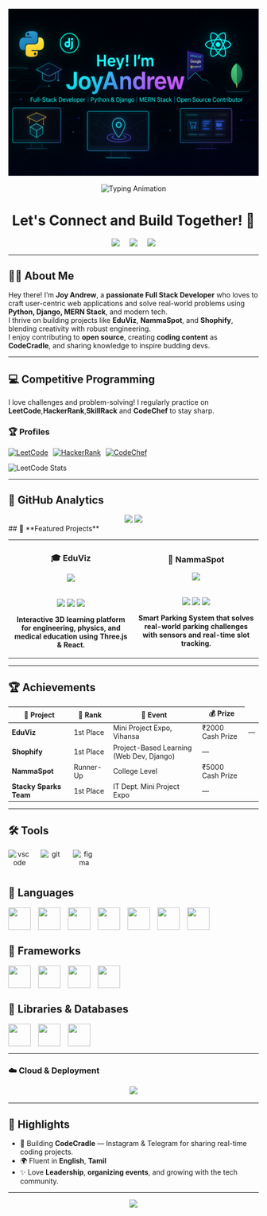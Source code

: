 <p align="center">
  <img src="./github-header-image.png" alt="Header">
</p>

<p align="center">
  <img src="https://readme-typing-svg.demolab.com?font=Fira+Code&pause=1000&color=00FEEF&center=true&vCenter=true&width=500&lines=Full+Stack+Developer;MERN+Stack+Builder;Django+Expert;Open+Source+Contributor;Competitive+Programmer;Tech+Content+Creator" alt="Typing Animation" />
</p>

<h1 align="center">
  Let's Connect and Build Together! 🚀
</h1>

<p align="center" style="display: flex; justify-content: center; align-items: center; gap: 20px;">
  <a href="https://joyandrew.live/">
    <img height="50" src="https://user-images.githubusercontent.com/46517096/166972883-f5f1d88c-0246-4374-88ac-ded0f2cf0699.png"/>
  </a>
  <a href="https://www.linkedin.com/in/joyandrew-s-b450322a9/">
    <img height="50" src="https://user-images.githubusercontent.com/46517096/166973395-19676cd8-f8ec-4abf-83ff-da8243505b82.png"/>
  </a>
  <a href="https://www.instagram.com/joyandrew05">
    <img height="50" src="https://user-images.githubusercontent.com/46517096/166974368-9798f39f-1f46-499c-b14e-81f0a3f83a06.png"/>
  </a>
</p>

---

## 👨‍💻 About Me

Hey there! I’m **Joy Andrew**, a **passionate Full Stack Developer** who loves to craft user-centric web applications and solve real-world problems using **Python, Django, MERN Stack**, and modern tech.  
I thrive on building projects like **EduViz**, **NammaSpot**, and **Shophify**, blending creativity with robust engineering.  
I enjoy contributing to **open source**, creating **coding content** as **CodeCradle**, and sharing knowledge to inspire budding devs.

---

## 💻 Competitive Programming

I love challenges and problem-solving! I regularly practice on **LeetCode**,**HackerRank**,**SkillRack** and **CodeChef** to stay sharp.

### 🏆 Profiles

<div style="display: flex; gap: 10px; align-items: center;">
  <a href="https://leetcode.com/u/Joyandrew/" target="_blank">
    <img src="https://img.shields.io/badge/LeetCode-000000?style=for-the-badge&logo=leetcode&logoColor=yellow" alt="LeetCode">
  </a>

  <a href="https://www.hackerrank.com/profile/joyandrew006" target="_blank">
    <img src="https://img.shields.io/badge/HackerRank-2EC866?style=for-the-badge&logo=hackerrank&logoColor=white" alt="HackerRank">
  </a>
  <a href="https://www.codechef.com/users/joyandrews" target="_blank">
    <img src="https://img.shields.io/badge/CodeChef-5B4638?style=for-the-badge&logo=codechef&logoColor=white" alt="CodeChef">
  </a>
</div>

![LeetCode Stats](https://leetcard.jacoblin.cool/Joyandrew?theme=dark&font=baloo&extension=heatmap)





---

## 🌟 **GitHub Analytics**

<div align="center">
  <img height="180em" src="https://github-readme-stats.vercel.app/api?username=joyandrew-github&show_icons=true&theme=tokyonight&include_all_commits=true&count_private=true&hide_border=true&bg_color=0D1117"/>
  <img height="180em" src="https://github-readme-stats.vercel.app/api/top-langs/?username=joyandrew-github&layout=compact&theme=tokyonight&hide_border=true&bg_color=0D1117"/>
</div>
## 🌟 **Featured Projects**

<div align="center">
  <table>
    <tr>
      <td width="50%">
        <h3 align="center">🎓 EduViz</h3>
        <div align="center">
          <a href="https://github.com/joyandrew-github/EduViz" target="_blank">
            <img src="https://github-readme-stats.vercel.app/api/pin/?username=joyandrew-github&repo=EduViz&theme=tokyonight&hide_border=true&bg_color=0D1117" />
          </a>
          <br><br>
          <p>
            <img src="https://img.shields.io/badge/React-20232A?style=flat-square&logo=react&logoColor=61DAFB"/>
            <img src="https://img.shields.io/badge/Three.js-000000?style=flat-square&logo=three.js&logoColor=white"/>
            <img src="https://img.shields.io/badge/MongoDB-4EA94B?style=flat-square&logo=mongodb&logoColor=white"/>
          </p>
          <p><strong>Interactive 3D learning platform for engineering, physics, and medical education using Three.js & React.</strong></p>
        </div>
      </td>
      <td width="50%">
        <h3 align="center">🚗 NammaSpot</h3>
        <div align="center">
          <a href="https://github.com/joyandrew-github/NammaSpot" target="_blank">
            <img src="https://github-readme-stats.vercel.app/api/pin/?username=joyandrew-github&repo=NammaSpot&theme=tokyonight&hide_border=true&bg_color=0D1117" />
          </a>
          <br><br>
          <p>
            <img src="https://img.shields.io/badge/IoT-0082C9?style=flat-square&logo=raspberry-pi&logoColor=white"/>
            <img src="https://img.shields.io/badge/Python-3776AB?style=flat-square&logo=python&logoColor=white"/>
            <img src="https://img.shields.io/badge/MySQL-4479A1?style=flat-square&logo=mysql&logoColor=white"/>
          </p>
          <p><strong>Smart Parking System that solves real-world parking challenges with sensors and real-time slot tracking.</strong></p>
        </div>
      </td>
    </tr>
  </table>
</div>


---
## 🏆 **Achievements**

<div align="center">

<table>
  <thead>
    <tr>
      <th>🏅 Project</th>
      <th>🥇 Rank</th>
      <th>📍 Event</th>
      <th>💰 Prize</th>
    </tr>
  </thead>
  <tbody>
    <tr>
      <td><strong>EduViz</strong></td>
      <td>1st Place</td>
      <td>Mini Project Expo, Vihansa</td>
           <td>₹2000 Cash Prize</td>
      <td>—</td>
    </tr>
    <tr>
      <td><strong>Shophify</strong></td>
      <td>1st Place</td>
      <td>Project-Based Learning (Web Dev, Django)</td>
      <td>—</td>
    </tr>
    <tr>
      <td><strong>NammaSpot</strong></td>
      <td>Runner-Up</td>
      <td>College Level</td>
      <td>₹5000 Cash Prize</td>
    </tr>
    <tr>
      <td><strong>Stacky Sparks Team</strong></td>
      <td>1st Place</td>
      <td>IT Dept. Mini Project Expo</td>
      <td>—</td>
    </tr>
  </tbody>
</table>

</div>


---

## 🛠️ Tools

<p align="center" style="display: flex; gap: 20px;">
  <img src="https://cdn.jsdelivr.net/gh/devicons/devicon/icons/vscode/vscode-original.svg" alt="vscode" width="45" height="45"/>
  <img src="https://cdn.jsdelivr.net/gh/devicons/devicon/icons/git/git-original.svg" alt="git" width="45" height="45"/>
  <img src="https://cdn.jsdelivr.net/gh/devicons/devicon/icons/figma/figma-original.svg" alt="figma" width="45" height="45"/>
</p>

## 📌 Languages

<p align="center" style="display: flex; gap: 15px;">
  <img src="https://cdn.jsdelivr.net/gh/devicons/devicon/icons/python/python-original-wordmark.svg" width="45" height="45"/>
  <img src="https://cdn.jsdelivr.net/gh/devicons/devicon/icons/java/java-original.svg" width="45" height="45"/>
  <img src="https://cdn.jsdelivr.net/gh/devicons/devicon/icons/javascript/javascript-original.svg" width="45" height="45"/>
  <img src="https://cdn.jsdelivr.net/gh/devicons/devicon/icons/html5/html5-original.svg" width="45" height="45"/>
  <img src="https://cdn.jsdelivr.net/gh/devicons/devicon/icons/css3/css3-original-wordmark.svg" width="45" height="45"/>
  <img src="https://cdn.jsdelivr.net/gh/devicons/devicon/icons/cplusplus/cplusplus-original.svg" width="45" height="45"/>
  <img src="https://cdn.jsdelivr.net/gh/devicons/devicon/icons/c/c-original.svg" width="45" height="45"/>
</p>

## 🚀 Frameworks

<p align="center" style="display: flex; gap: 15px;">
  <img src="https://cdn.jsdelivr.net/gh/devicons/devicon/icons/react/react-original-wordmark.svg" width="45" height="45"/>
  <img src="https://cdn.jsdelivr.net/gh/devicons/devicon/icons/nodejs/nodejs-original-wordmark.svg" width="45" height="45"/>
  <img src="https://cdn.jsdelivr.net/gh/devicons/devicon/icons/spring/spring-original-wordmark.svg" width="45" height="45"/>
  <img src="https://cdn.jsdelivr.net/gh/devicons/devicon/icons/django/django-plain.svg" width="45" height="45"/>
</p>

## 💾 Libraries & Databases

<p align="center" style="display: flex; gap: 15px;">
  <img src="https://www.vectorlogo.zone/logos/tailwindcss/tailwindcss-icon.svg" width="45" height="45"/>
  <img src="https://cdn.jsdelivr.net/gh/devicons/devicon/icons/mongodb/mongodb-original.svg" width="45" height="45"/>
  <img src="https://cdn.jsdelivr.net/gh/devicons/devicon/icons/mysql/mysql-original-wordmark.svg" width="45" height="45"/>

</p>

---

### **☁️ Cloud & Deployment**
<p align="center">
  <img src="https://skillicons.dev/icons?i=vercel,netlify,aws" />
</p>



---

## 🔭 Highlights

- 🎥 Building **CodeCradle** — Instagram & Telegram for sharing real-time coding projects.
- 🌍 Fluent in **English**, **Tamil**
- ✨ Love **Leadership**, **organizing events**, and growing with the tech community.

---

<p align="center">
  <img src="https://capsule-render.vercel.app/api?type=waving&color=gradient&height=100&section=footer"/>
</p>
